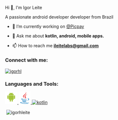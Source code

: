 Hi 👋, I'm Igor Leite

A passionate android developer developer from Brazil

- 🔭 I’m currently working on [@Picpay](https://www.picpay.com/site)

- 💬 Ask me about **kotlin, android, mobile apps.**

- 📫 How to reach me **ileitelabs@gmail.com**

<h3 align="left">Connect with me:</h3>
<p align="left">
<a href="https://linkedin.com/in/igorhl" target="blank"><img align="center" src="https://raw.githubusercontent.com/rahuldkjain/github-profile-readme-generator/master/src/images/icons/Social/linked-in-alt.svg" alt="igorhl" height="30" width="40" /></a>
</p>

<h3 align="left">Languages and Tools:</h3>
<p align="left"> <a href="https://developer.android.com" target="_blank" rel="noreferrer"> <img src="https://raw.githubusercontent.com/devicons/devicon/master/icons/android/android-original-wordmark.svg" alt="android" width="40" height="40"/> </a> <a href="https://www.java.com" target="_blank" rel="noreferrer"> <img src="https://raw.githubusercontent.com/devicons/devicon/master/icons/java/java-original.svg" alt="java" width="40" height="40"/> </a> <a href="https://kotlinlang.org" target="_blank" rel="noreferrer"> <img src="https://www.vectorlogo.zone/logos/kotlinlang/kotlinlang-icon.svg" alt="kotlin" width="40" height="40"/> </a> </p>

<p>&nbsp;<img align="center" src="https://github-readme-stats.vercel.app/api?username=igorhleite&show_icons=true&locale=en" alt="igorhleite" /></p>
